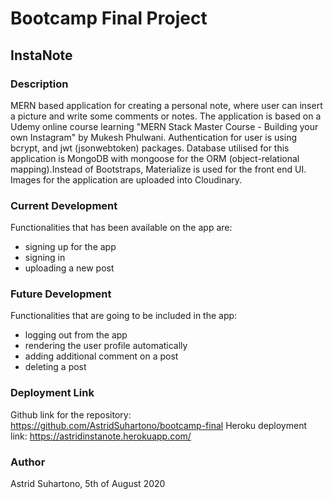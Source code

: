 # Bootcamp Final Project

## InstaNote

### Description

MERN based application for creating a personal note, where user can insert a picture and write some comments or notes. The application is based on a Udemy online course learning "MERN Stack Master Course - Building your own Instagram" by Mukesh Phulwani. Authentication for user is using bcrypt, and jwt (jsonwebtoken) packages. Database utilised for this application is MongoDB with mongoose for the ORM (object-relational mapping).Instead of Bootstraps, Materialize is used for the front end UI. Images for the application are uploaded into Cloudinary.

### Current Development

Functionalities that has been available on the app are:
* signing up for the app
* signing in
* uploading a new post

### Future Development

Functionalities that are going to be included in the app:
* logging out from the app
* rendering the user profile automatically
* adding additional comment on a post
* deleting a post

### Deployment Link

Github link for the repository: https://github.com/AstridSuhartono/bootcamp-final
Heroku deployment link: https://astridinstanote.herokuapp.com/

### Author

Astrid Suhartono, 5th of August 2020